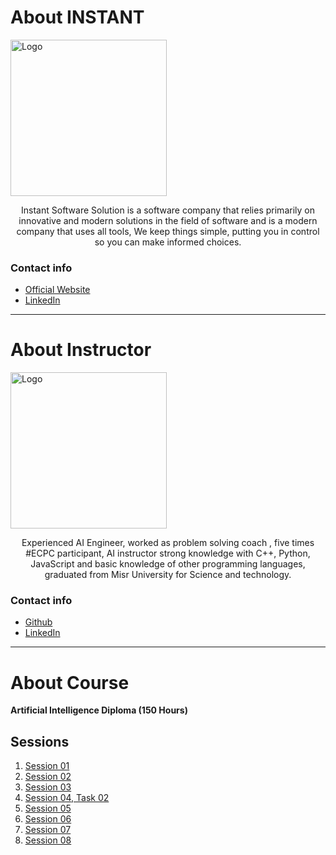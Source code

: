 # About INSTANT

<img style="width:250px; height:250px;" src="https://bit.ly/3vR57Zl" alt="Logo"/>

<p align='center'>
    Instant Software Solution is a software company that relies primarily on innovative and modern solutions in the field of software and is a modern company that uses all tools, We keep things simple, putting you in control so you can make informed choices.
</p>

### Contact info
* [Official Website](https://www.instant-ss.com/)
* [LinkedIn](https://www.linkedin.com/company/instantsoftwaresolution/)

___

# About Instructor

<img style="width:250px; height:250px;" src="https://bit.ly/3voZzF5" alt="Logo"/>

<p align='center'> Experienced AI Engineer, worked as problem solving coach , five times #ECPC participant, AI instructor strong knowledge with C++, Python, JavaScript and basic knowledge of other programming languages, graduated from Misr University for Science and technology.
</p>

### Contact info
* [Github](https://github.com/ahmedtronic)
* [LinkedIn](https://www.linkedin.com/in/ahmedtronic/)

___

# About Course

**Artificial Intelligence Diploma (150 Hours)**

## Sessions
1. [Session 01](https://github.com/AhmedUKamel/INSTANT-AI/tree/main/Session%2001)
2. [Session 02](https://github.com/AhmedUKamel/INSTANT-AI/tree/main/Session%2002)
3. [Session 03](https://github.com/AhmedUKamel/INSTANT-AI/tree/main/Session%2003)
4. [Session 04, Task 02](https://github.com/AhmedUKamel/INSTANT-AI/tree/main/Session%2004)
5. [Session 05](https://github.com/AhmedUKamel/INSTANT-AI/tree/main/Session%2005)
6. [Session 06](https://github.com/AhmedUKamel/INSTANT-AI/tree/main/Session%2006)
7. [Session 07](https://github.com/AhmedUKamel/INSTANT-AI/tree/main/Session%2007)
8. [Session 08](https://github.com/AhmedUKamel/INSTANT-AI/tree/main/Session%2008)